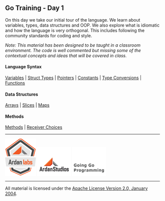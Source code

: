 ## Go Training - Day 1
On this day we take our initial tour of the language. We learn about variables, types, data structures and OOP. We also explore what is idiomatic and how the language is very orthogonal. This includes following the community standards for coding and style.

*Note: This material has been designed to be taught in a classroom environment. The code is well commented but missing some of the contextual concepts and ideas that will be covered in class.*

#### Language Syntax
[Variables](../variables/readme.md) | 
[Struct Types](../struct_types/readme.md) | 
[Pointers](../pointers/readme.md) | 
[Constants](../constants/readme.md) | 
[Type Conversions](../type_conversions/readme.md) | 
[Functions](../functions/readme.md)

#### Data Structures
[Arrays](../arrays/readme.md) | 
[Slices](../slices/readme.md) | 
[Maps](../maps/readme.md)

#### Methods
[Methods](../methods/readme.md) | 
[Receiver Choices](../receiver_choices/readme.md)
___
[![Ardan Labs](images/ggt_logo.png)](http://www.ardanlabs.com)
[![Ardan Studios](images/ardan_logo.png)](http://www.ardanstudios.com)
[![GoingGo Blog](images/ggb_logo.png)](http://www.goinggo.net)
___
All material is licensed under the [Apache License Version 2.0, January 2004](http://www.apache.org/licenses/LICENSE-2.0).